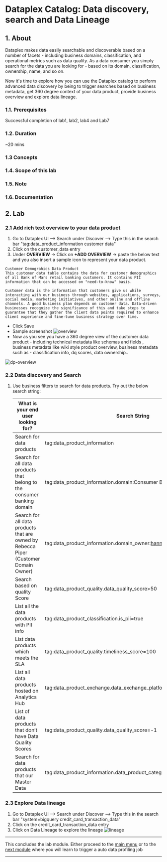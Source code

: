 # Dataplex Catalog: Data discovery, search and Data Lineage 

## 1. About

Dataplex makes data easily searchable and discoverable based on a number of facets - including business domains, classification, and operational metrics such as data quality. As a data consumer you simply search for the data you are looking for - based on its domain, classification, ownership, name, and so on. 

Now it's time to explore how you can use the Dataplex catalog to perform advanced data discovery by being to trigger searches based on business metadata, get 360 degree context of your data product, provide business overview and explore data lineage. 

### 1.1. Prerequisites 
Successful completion of lab1, lab2, lab4 and Lab7 

### 1.2. Duration
~20  mins

### 1.3 Concepts


### 1.4. Scope of this lab

### 1.5. Note


### 1.6. Documentation

## 2. Lab

### 2.1 Add rich text overview to your data product

1. Go to Dataplex UI --> Search under Discover --> Type this in the search bar "tag:data_product_information customer data"
2. Click on the customer_data entry 
3. Under **OVERVIEW** -> Click on **+ADD OVERVIEW** -> paste the below text and you also insert a sample icon to represent your data product. 
```
Customer Demograhics Data Product 
This customer data table contains the data for customer demographics of all Bank of Mars retail banking customers. It contains PII information that can be accessed on "need-to-know" basis. 

Customer data is the information that customers give us while interacting with our business through websites, applications, surveys, social media, marketing initiatives, and other online and offline channels. A good business plan depends on customer data. Data-driven businesses recognize the significance of this and take steps to guarantee that they gather the client data points required to enhance client experience and fine-tune business strategy over time.
```
- Click Save 
- Sample screenshot 
![overview](/lab8-data-discovery-lineage/resources/imgs/cust_data_overview.png)
- Now as you see you have a 360 degree view of the customer data product - including technical metadata like schemas and fields , business metadata like wiki style product overview, business metadata such as - classification info, dq scores, data ownership..

![dp-overview](/lab8-data-discovery-lineage/resources/imgs/dp-overview.png) 


### 2.2 Data discovery and Search 

1. Use business filters to search for data products. Try out the below search string: 

    | What is your end user looking for?  | Search String |
    | ----------------------- | ------------- |
    | Search for data products  | tag:data_product_information |
    | Search for all data products that belong to the consumer banking domain | tag:data_product_information.domain:Consumer Banking  |
    | Search for all data products that are owned by Rebecca Piper (Customer Domain Owner) | tag:data_product_information.domain_owner:hannah.anderson@boma.com |
    | Search based on quality Score | tag:data_product_quality.data_quality_score>50 |
    | List all the data products with PII info | tag:data_product_classification.is_pii=true |
    | List data products which meets the SLA | tag:data_product_quality.timeliness_score=100 |
    | List all data products hosted on Analytics Hub | tag:data_product_exchange.data_exchange_platform:Analytics Hub |
    | List of data products that don’t have Data Quality Scores | tag:data_product_quality.data_quality_score=-1 |
    | Search for data products that our Master Data | tag:data_product_information.data_product_category="Master Data" | 

### 2.3 Explore Data lineage

1. Go to Dataplex UI --> Search under Discover --> Type this in the search bar "system=bigquery credit_card_transaction_data"
2.  Click on the credit_card_transaction_data entry
3.  Click on Data Lineage to explore the lineage
![lineage](/lab8-data-discovery-lineage/resources/imgs/lineage.png)


<hr>

This concludes the lab module. Either proceed to the [main menu](../README.md) or to the [next module](../lab9-data-profiling/) where you will learn to trigger a auto data profiling job

<hr>

